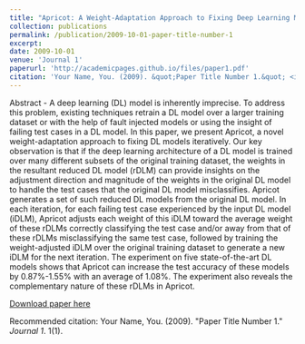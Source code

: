 ```yaml
---
title: "Apricot: A Weight-Adaptation Approach to Fixing Deep Learning Models"
collection: publications
permalink: /publication/2009-10-01-paper-title-number-1
excerpt:
date: 2009-10-01
venue: 'Journal 1'
paperurl: 'http://academicpages.github.io/files/paper1.pdf'
citation: 'Your Name, You. (2009). &quot;Paper Title Number 1.&quot; <i>Journal 1</i>. 1(1).'
---
```

Abstract - A deep learning (DL) model is inherently imprecise. To address this problem, existing techniques retrain a DL model over a larger training dataset or with the help of fault injected models or using the insight of failing test cases in a DL model. In this paper, we present Apricot, a novel weight-adaptation approach to fixing DL models iteratively. Our key observation is that if the deep learning architecture of a DL model is trained over many different subsets of the original training dataset, the weights in the resultant reduced DL model (rDLM) can provide insights on the adjustment direction and magnitude of the weights in the original DL model to handle the test cases that the original DL model misclassifies. Apricot generates a set of such reduced DL models from the original DL model. In each iteration, for each failing test case experienced by the input DL model (iDLM), Apricot adjusts each weight of this iDLM toward the average weight of these rDLMs correctly classifying the test case and/or away from that of these rDLMs misclassifying the same test case, followed by training the weight-adjusted iDLM over the original training dataset to generate a new iDLM for the next iteration. The experiment on five state-of-the-art DL models shows that Apricot can increase the test accuracy of these models by 0.87%-1.55% with an average of 1.08%. The experiment also reveals the complementary nature of these rDLMs in Apricot.

[Download paper here](http://academicpages.github.io/files/paper1.pdf)

Recommended citation: Your Name, You. (2009). "Paper Title Number 1." <i>Journal 1</i>. 1(1).